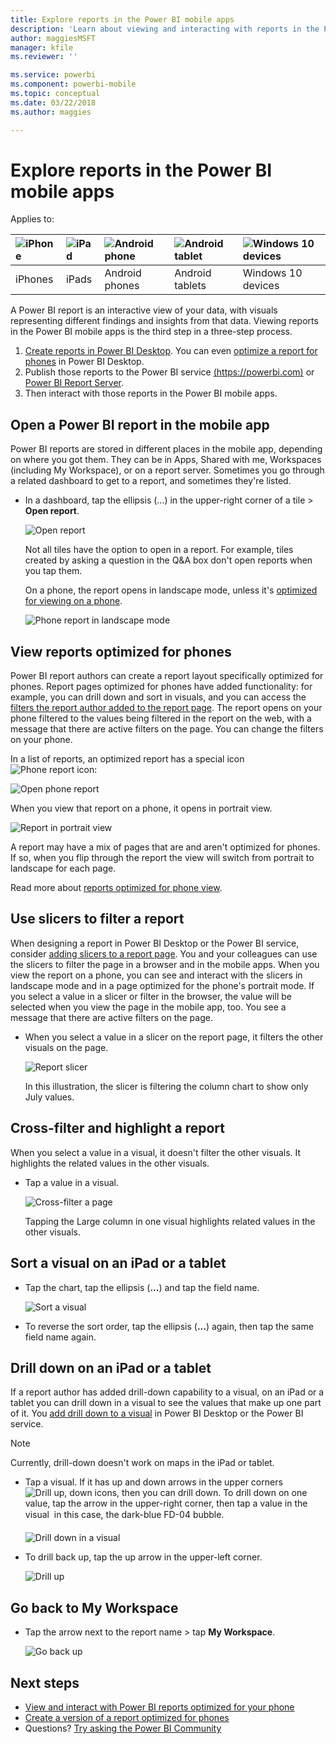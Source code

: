 ```yaml
---
title: Explore reports in the Power BI mobile apps
description: 'Learn about viewing and interacting with reports in the Power BI mobile apps on your phone or tablet. You create reports in the Power BI service or Power BI Desktop, then interact with them in the mobile apps.'
author: maggiesMSFT
manager: kfile
ms.reviewer: ''

ms.service: powerbi
ms.component: powerbi-mobile
ms.topic: conceptual
ms.date: 03/22/2018
ms.author: maggies

---
```

# Explore reports in the Power BI mobile apps
Applies to:

| ![iPhone](media/mobile-reports-in-the-mobile-apps/ios-logo-40-px.png) | ![iPad](media/mobile-reports-in-the-mobile-apps/ios-logo-40-px.png) | ![Android phone](media/mobile-reports-in-the-mobile-apps/android-logo-40-px.png) | ![Android tablet](media/mobile-reports-in-the-mobile-apps/android-logo-40-px.png) | ![Windows 10 devices](media/mobile-reports-in-the-mobile-apps/win-10-logo-40-px.png) |
|:--- |:--- |:--- |:--- |:--- |
| iPhones |iPads |Android phones |Android tablets |Windows 10 devices |

A Power BI report is an interactive view of your data, with visuals representing different findings and insights from that data. Viewing reports in the Power BI mobile apps is the third step in a three-step process.

1. [Create reports in Power BI Desktop](desktop-report-view.md). You can even [optimize a report for phones](mobile-apps-view-phone-report.md) in Power BI Desktop. 
2. Publish those reports to the Power BI service [(https://powerbi.com)](https://powerbi.com) or [Power BI Report Server](report-server/get-started.md).  
3. Then interact with those reports in the Power BI mobile apps.

## Open a Power BI report in the mobile app
Power BI reports are stored in different places in the mobile app, depending on where you got them. They can be in Apps, Shared with me, Workspaces (including My Workspace), or on a report server. Sometimes you go through a related dashboard to get to a report, and sometimes they're listed.

* In a dashboard, tap the ellipsis (...) in the upper-right corner of a tile > **Open report**.
  
  ![Open report](media/mobile-reports-in-the-mobile-apps/power-bi-android-open-report-tile.png)
  
  Not all tiles have the option to open in a report. For example, tiles created by asking a question in the Q&A box don't open reports when you tap them. 
  
  On a phone, the report opens in landscape mode, unless it's [optimized for viewing on a phone](mobile-reports-in-the-mobile-apps.md#view-reports-optimized-for-phones).
  
  ![Phone report in landscape mode](media/mobile-reports-in-the-mobile-apps/power-bi-iphone-report-landscape.png)

## View reports optimized for phones
Power BI report authors can create a report layout specifically optimized for phones. Report pages optimized for phones have added functionality: for example, you can drill down and sort in visuals, and you can access the [filters the report author added to the report page](mobile-apps-view-phone-report.md#filter-the-report-page-on-a-phone). The report opens on your phone filtered to the values being filtered in the report on the web, with a message that there are active filters on the page. You can change the filters on your phone.

In a list of reports, an optimized report has a special icon ![Phone report icon](media/mobile-reports-in-the-mobile-apps/power-bi-phone-report-icon.png):

![Open phone report](media/mobile-reports-in-the-mobile-apps/power-bi-android-phone-report.png)

When you view that report on a phone, it opens in portrait view.

![Report in portrait view](media/mobile-reports-in-the-mobile-apps/07-power-bi-phone-report-portrait.png)

 A report may have a mix of pages that are and aren't optimized for phones. If so, when you flip through the report the view will switch from portrait to landscape for each page.

Read more about [reports optimized for phone view](mobile-apps-view-phone-report.md).

## Use slicers to filter a report
When designing a report in Power BI Desktop or the Power BI service, consider [adding slicers to a report page](power-bi-visualization-slicers.md). You and your colleagues can use the slicers to filter the page in a browser and in the mobile apps. When you view the report on a phone, you can see and interact with the slicers in landscape mode and in a page optimized for the phone's portrait mode. If you select a value in a slicer or filter in the browser, the value will be selected when you view the page in the mobile app, too. You see a message that there are active filters on the page.  

* When you select a value in a slicer on the report page, it filters the other visuals on the page.
  
  ![Report slicer](media/mobile-reports-in-the-mobile-apps/power-bi-android-tablet-report-slicer.png)
  
  In this illustration, the slicer is filtering the column chart to show only July values.

## Cross-filter and highlight a report
When you select a value in a visual, it doesn't filter the other visuals. It highlights the related values in the other visuals.

* Tap a value in a visual.
  
  ![Cross-filter a page](media/mobile-reports-in-the-mobile-apps/power-bi-android-tablet-report-highlight.png)
  
  Tapping the Large column in one visual highlights related values in the other visuals. 

## Sort a visual on an iPad or a tablet
* Tap the chart, tap the ellipsis (**...**) and tap the field name.
  
   ![Sort a visual](media/mobile-reports-in-the-mobile-apps/power-bi-android-tablet-report-sort.png)
* To reverse the sort order, tap the ellipsis (**...**) again, then tap the same field name again.

## Drill down on an iPad or a tablet
If a report author has added drill-down capability to a visual, on an iPad or a tablet you can drill down in a visual to see the values that make up one part of it. You [add drill down to a visual](power-bi-visualization-drill-down.md) in Power BI Desktop or the Power BI service. 

> [!NOTE]
> Currently, drill-down doesn't work on maps in the iPad or tablet.
> 
> 

* Tap a visual. If it has up and down arrows in the upper corners ![Drill up, down icons](media/mobile-reports-in-the-mobile-apps/power-bi-mobile-drill-up-down.png), then you can drill down. To drill down on one value, tap the arrow in the upper-right corner, then tap a value in the visual &#151; in this case, the dark-blue FD-04 bubble.
  
  ![Drill down in a visual](media/mobile-reports-in-the-mobile-apps/power-bi-mobile-drill-down-one.png)
* To drill back up, tap the up arrow in the upper-left corner.
  
  ![Drill up](media/mobile-reports-in-the-mobile-apps/power-bi-mobile-drill-up.png)

## Go back to My Workspace
* Tap the arrow next to the report name > tap **My Workspace**.
  
  ![Go back up](media/mobile-reports-in-the-mobile-apps/power-bi-iphone-report-back.png)

## Next steps
* [View and interact with Power BI reports optimized for your phone](mobile-apps-view-phone-report.md)
* [Create a version of a report optimized for phones](desktop-create-phone-report.md)
* Questions? [Try asking the Power BI Community](http://community.powerbi.com/)

